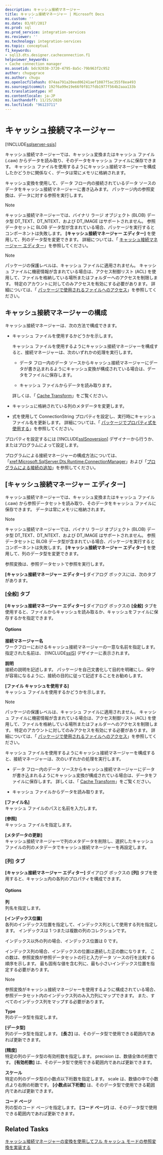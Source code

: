 ```yaml
---
description: キャッシュ接続マネージャー
title: キャッシュ接続マネージャー | Microsoft Docs
ms.custom: ''
ms.date: 03/07/2017
ms.prod: sql
ms.prod_service: integration-services
ms.reviewer: ''
ms.technology: integration-services
ms.topic: conceptual
f1_keywords:
- sql13.dts.designer.cacheconnection.f1
helpviewer_keywords:
- Cache connection manager
ms.assetid: bdc92038-3720-4795-8a5c-79b963f2c952
author: chugugrace
ms.author: chugu
ms.openlocfilehash: 074aa791a20eed06241aef1087f5ac355f8ea493
ms.sourcegitcommit: 192f6a99e19e66f0f817fdb1977f564b2aaa133b
ms.translationtype: HT
ms.contentlocale: ja-JP
ms.lasthandoff: 11/25/2020
ms.locfileid: "96123711"
---
```

# <a name="cache-connection-manager"></a>キャッシュ接続マネージャー

[!INCLUDE[sqlserver-ssis](../../includes/applies-to-version/sqlserver-ssis.md)]


  キャッシュ接続マネージャーでは、キャッシュ変換またはキャッシュ ファイル (.caw) からデータを読み取り、そのデータをキャッシュ ファイルに保存できます。 キャッシュ ファイルを使用するようにキャッシュ接続マネージャーを構成したかどうかに関係なく、データは常にメモリに格納されます。  
  
 キャッシュ変換を使用して、データ フロー内の接続されているデータ ソースのデータをキャッシュ接続マネージャーに書き込みます。 パッケージ内の参照変換は、データに対する参照を実行します。  
  
> [!NOTE]  
>  キャッシュ接続マネージャーでは、バイナリ ラージ オブジェクト (BLOB) データ型 DT_TEXT、DT_NTEXT、および DT_IMAGE はサポートされません。 参照データセットに BLOB データ型が含まれている場合、パッケージを実行するとコンポーネントは失敗します。 **[キャッシュ接続マネージャー エディター]** を使用して、列のデータ型を変更できます。 詳細については、「 [キャッシュ接続マネージャー エディター]()」を参照してください。  
  
> [!NOTE]  
>  パッケージの保護レベルは、キャッシュ ファイルに適用されません。 キャッシュ ファイルに機密情報が含まれている場合は、アクセス制御リスト (ACL) を使用して、ファイルを格納している場所またはフォルダーへのアクセスを制限します。 特定のアカウントに対してのみアクセスを有効にする必要があります。 詳細については、「 [パッケージで使用されるファイルへのアクセス](../../integration-services/security/security-overview-integration-services.md#files)」を参照してください。  
  
## <a name="configuration-of-the-cache-connection-manager"></a>キャッシュ接続マネージャーの構成  
 キャッシュ接続マネージャーは、次の方法で構成できます。  
  
-   キャッシュ ファイルを使用するかどうかを示します。  
  
     キャッシュ ファイルを使用するようにキャッシュ接続マネージャーを構成すると、接続マネージャーは、次のいずれかの処理を実行します。  
  
    -   データ フロー内のデータ ソースからキャッシュ接続マネージャーにデータが書き込まれるようにキャッシュ変換が構成されている場合は、データをファイルに保存します。  
  
    -   キャッシュ ファイルからデータを読み取ります。  
  
     詳しくは、「 [Cache Transform](../../integration-services/data-flow/transformations/cache-transform.md)」をご覧ください。  
  
-   キャッシュに格納されている列のメタデータを変更します。  
  
-   式を使用して ConnectionString プロパティを設定し、実行時にキャッシュ ファイル名を更新します。 詳細については、「 [パッケージでプロパティ式を使用する](../../integration-services/expressions/use-property-expressions-in-packages.md)」を参照してください。  
  
 プロパティを設定するには [!INCLUDE[ssISnoversion](../../includes/ssisnoversion-md.md)] デザイナーから行うか、またはプログラムによって設定します。  
  
 プログラムによる接続マネージャーの構成方法については、「<xref:Microsoft.SqlServer.Dts.Runtime.ConnectionManager>」および「[プログラムによる接続の追加](../../integration-services/building-packages-programmatically/adding-connections-programmatically.md)」を参照してください。  
  
## <a name="cache-connection-manager-editor"></a>[キャッシュ接続マネージャー エディター]
  キャッシュ接続マネージャーでは、キャッシュ変換またはキャッシュ ファイル (.caw) から参照データセットを読み取り、そのデータをキャッシュ ファイルに保存できます。 データは常にメモリに格納されます。  
  
> [!NOTE]  
>  キャッシュ接続マネージャーでは、バイナリ ラージ オブジェクト (BLOB) データ型 DT_TEXT、DT_NTEXT、および DT_IMAGE はサポートされません。 参照データセットに BLOB データ型が含まれている場合、パッケージを実行するとコンポーネントは失敗します。 **[キャッシュ接続マネージャー エディター]** を使用して、列のデータ型を変更できます。  
  
 参照変換は、参照データセットで参照を実行します。  
  
 **[キャッシュ接続マネージャー エディター]** ダイアログ ボックスには、次のタブがあります。  
  
###  <a name="general-tab"></a><a name="generaltab"></a> [全般] タブ  
 **[キャッシュ接続マネージャー エディター]** ダイアログ ボックスの **[全般]** タブを使用すると、ファイルからキャッシュを読み取るか、キャッシュをファイルに保存するかを指定できます。  
  
#### <a name="options"></a>Options  
 **接続マネージャー名**  
 ワークフローにおけるキャッシュ接続マネージャーの一意な名前を指定します。 指定された名前は、 [!INCLUDE[ssIS](../../includes/ssis-md.md)] デザイナーに表示されます。  
  
 **説明**  
 接続の説明を記述します。 パッケージを自己文書化して目的を明確にし、保守が容易になるように、接続の目的に従って記述することをお勧めします。  
  
 **[ファイル キャッシュを使用する]**  
 キャッシュ ファイルを使用するかどうかを示します。  
  
> [!NOTE]  
>  パッケージの保護レベルは、キャッシュ ファイルに適用されません。 キャッシュ ファイルに機密情報が含まれている場合は、アクセス制御リスト (ACL) を使用して、ファイルを格納している場所またはフォルダーへのアクセスを制限します。 特定のアカウントに対してのみアクセスを有効にする必要があります。 詳細については、「 [パッケージで使用されるファイルへのアクセス](../../integration-services/security/security-overview-integration-services.md#files)」を参照してください。  
  
 キャッシュ ファイルを使用するようにキャッシュ接続マネージャーを構成すると、接続マネージャーは、次のいずれかの処理を実行します。  
  
-   データ フロー内のデータ ソースからキャッシュ接続マネージャーにデータが書き込まれるようにキャッシュ変換が構成されている場合は、データをファイルに保存します。 詳しくは、「 [Cache Transform](../../integration-services/data-flow/transformations/cache-transform.md)」をご覧ください。  
  
-   キャッシュ ファイルからデータを読み取ります。  
  
 **[ファイル名]**  
 キャッシュ ファイルのパスと名前を入力します。  
  
 **[参照]**  
 キャッシュ ファイルを指定します。  
  
 **[メタデータの更新]**  
 キャッシュ接続マネージャーで列のメタデータを削除し、選択したキャッシュ ファイルの列のメタデータでキャッシュ接続マネージャーを再設定します。  
  
###  <a name="columns-tab"></a><a name="columnstab"></a> [列] タブ  
 **[キャッシュ接続マネージャー エディター]** ダイアログ ボックスの **[列]** タブを使用すると、キャッシュ内の各列のプロパティを構成できます。  
  
#### <a name="options"></a>Options  
 **列**  
 列名を指定します。  
  
 **[インデックス位置]**  
 各列のインデックス位置を指定して、インデックス列として使用する列を指定します。 インデックスは 1 つまたは複数の列のコレクションです。  
  
 インデックス以外の列の場合、インデックス位置は 0 です。  
  
 インデックス列の場合、インデックスの位置は連続した正の数になります。 この数は、参照変換が参照データセットの行と入力データ ソースの行を比較する順序を示します。 最も固有な値を含む列に、最も小さいインデックス位置を指定する必要があります。  
  
> [!NOTE]  
>  参照変換がキャッシュ接続マネージャーを使用するように構成されている場合、参照データセット内のインデックス列のみ入力列にマップできます。 また、すべてのインデックス列をマップする必要があります。  
  
 **Type**  
 列のデータ型を指定します。  
  
 **[データ型]**  
 列のデータ型を指定します。 **[長さ]** は、そのデータ型で使用できる範囲内であれば更新できます。  
  
 **[精度]**  
 特定の列のデータ型の有効桁数を指定します。 precision は、数値全体の桁数です。 **[有効桁数]** は、そのデータ型で使用できる範囲内であれば更新できます。  
  
 **スケール**  
 特定の列のデータ型の小数点以下桁数を指定します。 scale は、数値の中で小数点より右側の桁数です。 **[小数点以下桁数]** は、そのデータ型で使用できる範囲内であれば更新できます。  
  
 **コード ページ**  
 列の型のコード ページを指定します。 **[コード ページ]** は、そのデータ型で使用できる範囲内であれば更新できます。  
  
## <a name="related-tasks"></a>Related Tasks  
 [キャッシュ接続マネージャーの変換を使用してフル キャッシュ モードの参照変換を実装する](lookup-transformation-full-cache-mode-cache-connection-manager.md)  
  
